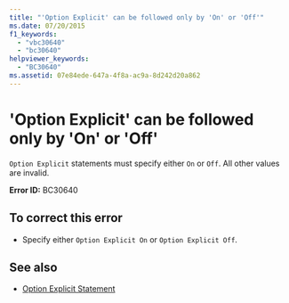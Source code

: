 ```yaml
---
title: "'Option Explicit' can be followed only by 'On' or 'Off'"
ms.date: 07/20/2015
f1_keywords: 
  - "vbc30640"
  - "bc30640"
helpviewer_keywords: 
  - "BC30640"
ms.assetid: 07e84ede-647a-4f8a-ac9a-8d242d20a862
---
```

# 'Option Explicit' can be followed only by 'On' or 'Off'
`Option Explicit` statements must specify either `On` or `Off`. All other values are invalid.  
  
 **Error ID:** BC30640  
  
## To correct this error  
  
- Specify either `Option Explicit On` or `Option Explicit Off`.  
  
## See also

- [Option Explicit Statement](../../visual-basic/language-reference/statements/option-explicit-statement.md)
